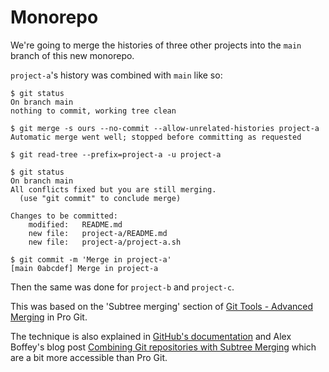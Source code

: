 # Monorepo

We're going to merge the histories of three other projects into the `main`
branch of this new monorepo.

`project-a`'s history was combined with `main` like so:

```
$ git status
On branch main
nothing to commit, working tree clean

$ git merge -s ours --no-commit --allow-unrelated-histories project-a 
Automatic merge went well; stopped before committing as requested

$ git read-tree --prefix=project-a -u project-a

$ git status
On branch main
All conflicts fixed but you are still merging.
  (use "git commit" to conclude merge)

Changes to be committed:
	modified:   README.md
	new file:   project-a/README.md
	new file:   project-a/project-a.sh

$ git commit -m 'Merge in project-a'
[main 0abcdef] Merge in project-a
```

Then the same was done for `project-b` and `project-c`.

This was based on the 'Subtree merging' section of [Git Tools - Advanced
Merging](https://git-scm.com/book/en/v2/Git-Tools-Advanced-Merging) in Pro Git.

The technique is also explained in [GitHub's
documentation](https://docs.github.com/en/get-started/using-git/about-git-subtree-merges)
and Alex Boffey's blog post [Combining Git repositories with Subtree
Merging](https://alexboffey.co.uk/blog/combining-git-repositories-using-subtree-merging/)
which are a bit more accessible than Pro Git.
